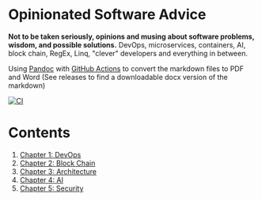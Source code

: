# Opinionated Software Advice
**Not to be taken seriously, opinions and musing about software problems, wisdom, and possible solutions.** DevOps, microservices, containers, AI, block chain, RegEx, Linq, "clever" developers and everything in between. 

Using [Pandoc](https://pandoc.org/MANUAL.html) with [GitHub Actions](https://github.com/pandoc/pandoc-action-example) to convert the markdown files to PDF and Word (See releases to find a downloadable docx version of the markdown)

[![CI](https://github.com/samsmithnz/SoftwareAdvice/actions/workflows/pipeline.yml/badge.svg)](https://github.com/samsmithnz/SoftwareAdvice/actions/workflows/pipeline.yml)

# Contents
1. [Chapter 1: DevOps](01-Chapter1.md)
2. [Chapter 2: Block Chain](02-Chapter2.md)
3. [Chapter 3: Architecture](03-Chapter3.md)
3. [Chapter 4: AI](04-Chapter4.md)
3. [Chapter 5: Security](05-Chapter5.md)
